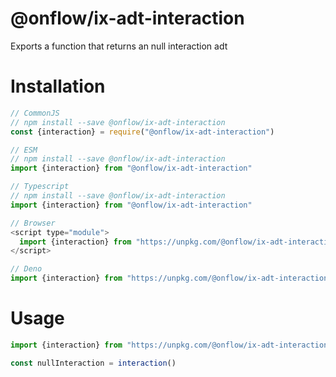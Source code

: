 # @onflow/ix-adt-interaction

Exports a function that returns an null interaction adt

# Installation

```javascript
// CommonJS
// npm install --save @onflow/ix-adt-interaction
const {interaction} = require("@onflow/ix-adt-interaction")

// ESM
// npm install --save @onflow/ix-adt-interaction
import {interaction} from "@onflow/ix-adt-interaction"

// Typescript
// npm install --save @onflow/ix-adt-interaction
import {interaction} from "@onflow/ix-adt-interaction"

// Browser
<script type="module">
  import {interaction} from "https://unpkg.com/@onflow/ix-adt-interaction/interaction.js"
</script>

// Deno
import {interaction} from "https://unpkg.com/@onflow/ix-adt-interaction/interaction.js"
```

# Usage

```javascript
import {interaction} from "https://unpkg.com/@onflow/ix-adt-interaction/interaction.js"

const nullInteraction = interaction()
```
